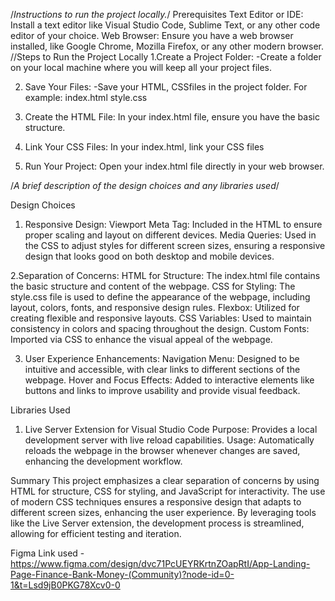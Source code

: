 /*Instructions to run the project locally.*/
Prerequisites
Text Editor or IDE: Install a text editor like Visual Studio Code, Sublime Text, or any other code editor of your choice.
Web Browser: Ensure you have a web browser installed, like Google Chrome, Mozilla Firefox, or any other modern browser.
//Steps to Run the Project Locally
1.Create a Project Folder:
   -Create a folder on your local machine where you will keep all your project files.

2. Save Your Files:
    -Save your HTML, CSSfiles in the project folder. For example:
     index.html
     style.css

3. Create the HTML File:
   In your index.html file, ensure you have the basic structure.
   
4. Link Your CSS Files:
   In your index.html, link your CSS files

5. Run Your Project:
   Open your index.html file directly in your web browser.

/*A brief description of the design choices and any libraries used*/

Design Choices
1. Responsive Design:
  Viewport Meta Tag: Included in the HTML to ensure proper scaling and layout on different devices.
  Media Queries: Used in the CSS to adjust styles for different screen sizes, ensuring a responsive design that looks good on both desktop and mobile devices.

2.Separation of Concerns:
  HTML for Structure: The index.html file contains the basic structure and content of the webpage.
  CSS for Styling: The style.css file is used to define the appearance of the webpage, including layout, colors, fonts, and responsive design rules.
  Flexbox: Utilized for creating flexible and responsive layouts.
  CSS Variables: Used to maintain consistency in colors and spacing throughout the design.
  Custom Fonts: Imported via CSS to enhance the visual appeal of the webpage.

3. User Experience Enhancements:
  Navigation Menu: Designed to be intuitive and accessible, with clear links to different sections of the webpage.
  Hover and Focus Effects: Added to interactive elements like buttons and links to improve usability and provide visual feedback.

Libraries Used
1. Live Server Extension for Visual Studio Code
  Purpose: Provides a local development server with live reload capabilities.
  Usage: Automatically reloads the webpage in the browser whenever changes are saved, enhancing the development workflow.

Summary
  This project emphasizes a clear separation of concerns by using HTML for structure, CSS for styling, and JavaScript for interactivity. 
  The use of modern CSS techniques ensures a responsive design that adapts to different screen sizes, enhancing the user experience. 
  By leveraging tools like the Live Server extension, the development process is streamlined, allowing for efficient testing and iteration.


Figma Link used - https://www.figma.com/design/dvc71PcUEYRKrtnZOapRtI/App-Landing-Page-Finance-Bank-Money-(Community)?node-id=0-1&t=Lsd9jB0PKG78Xcv0-0


